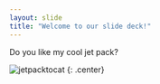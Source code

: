 ```yaml
---
layout: slide
title: "Welcome to our slide deck!"
---
```


Do you like my cool jet pack?

![jetpacktocat](https://octodex.github.com/images/jetpacktocat.png)
{: .center}

